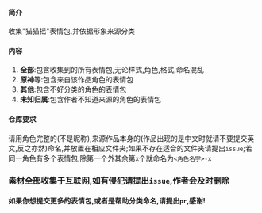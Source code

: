 #### 简介
收集"猫猫摇"表情包,并依据形象来源分类

#### 内容
1. **全部**:包含收集到的所有表情包,无论样式,角色,格式,命名混乱
2. **原神**等:包含来自该作品角色的表情包
3. **其他**:包含不好分类的角色的表情包
4. **未知归属**:包含作者不知道来源的角色的表情包

#### 仓库要求
请用角色完整的(不是昵称),来源作品本身的(作品出现的是中文时就请不要提交英文,反之亦然)命名,并放置在相应文件夹;如果不存在适合的文件夹请提出`issue`;若同一角色有多个表情包,除第一个外其余第`x`个就命名为`<角色名字>-x`

### 素材全部收集于互联网,如有侵犯请提出`issue`,作者会及时删除

#### 如果你想提交更多的表情包,或者是帮助分类命名,请提出`pr`,感谢!
